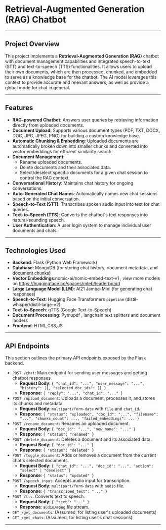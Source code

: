 # Retrieval-Augmented Generation (RAG) Chatbot

---

## Project Overview

This project implements a **Retrieval-Augmented Generation (RAG)** chatbot with document management capabilities and integrated speech-to-text (STT) and text-to-speech (TTS) functionalities. It allows users to upload their own documents, which are then processed, chunked, and embedded to serve as a knowledge base for the chatbot. The AI model leverages this context to provide accurate and relevant answers, as well as provide a global mode for chat in general.

---

## Features

* **RAG-powered Chatbot**: Answers user queries by retrieving information directly from uploaded documents.
* **Document Upload**: Supports various document types (PDF, TXT, DOCX, DOC, JPG, JPEG, PNG) for building a custom knowledge base.
* **Automatic Chunking & Embedding**: Uploaded documents are automatically broken down into smaller chunks and converted into vector embeddings for efficient similarity search.
* **Document Management**:
    * Rename uploaded documents.
    * Delete documents and their associated data.
    * Select/deselect specific documents for a given chat session to control the RAG context.
* **Conversational History**: Maintains chat history for ongoing conversations.
* **Auto-Generated Chat Names**: Automatically names new chat sessions based on the initial conversation.
* **Speech-to-Text (STT)**: Transcribes spoken audio input into text for chat queries.
* **Text-to-Speech (TTS)**: Converts the chatbot's text responses into natural-sounding speech.
* **User Authentication**: A user login system to manage individual user documents and chats.

---

## Technologies Used

* **Backend**: Flask (Python Web Framework)
* **Database**: MongoDB (for storing chat history, document metadata, and document chunks)
* **Vector Embeddings**:nomic-ai/nomic-embed-text-v1 , view more models on https://huggingface.co/spaces/mteb/leaderboard
* **Large Language Model (LLM)**: AI21 Jamba-Mini (for generating chat responses)
* **Speech-to-Text**: Hugging Face Transformers `pipeline` (distil-whisper/distil-large-v2)
* **Text-to-Speech**: gTTS (Google Text-to-Speech)
* **Document Processing**: Pymupdf , langchain text splitters and document laoders
* **Frontend**: HTML,CSS,JS

---
   

## API Endpoints

This section outlines the primary API endpoints exposed by the Flask backend.

* `POST /chat`: Main endpoint for sending user messages and getting chatbot responses.
    * **Request Body**: `{ "chat_id": "...", "user_message": "...", "history": [], "selected_doc_ids": [] }`
    * **Response**: `{ "reply": "...", "chat_id": "..." }`
* `POST /upload_document`: Uploads a document, processes it, and stores its chunks and metadata.
    * **Request Body**: `multipart/form-data` with `file` and `chat_id`.
    * **Response**: `{ "status": "uploaded", "doc_id": "...", "filename": "...", "chunks_count": ..., "failed_embeddings": ... }`
* `POST /rename_document`: Renames an uploaded document.
    * **Request Body**: `{ "doc_id": "...", "new_name": "..." }`
    * **Response**: `{ "status": "renamed" }`
* `POST /delete_document`: Deletes a document and its associated data.
    * **Request Body**: `{ "doc_id": "..." }`
    * **Response**: `{ "status": "deleted" }`
* `POST /toggle_document`: Adds or removes a document from the current chat's selected documents.
    * **Request Body**: `{ "chat_id": "...", "doc_id": "...", "action": "select" | "deselect" }`
    * **Response**: `{ "status": "updated" }`
* `POST /speech_input`: Accepts audio input for transcription.
    * **Request Body**: `multipart/form-data` with `audio` file.
    * **Response**: `{ "transcribed_text": "..." }`
* `POST /tts`: Converts text to speech.
    * **Request Body**: `{ "text": "..." }`
    * **Response**: `audio/mpeg` file stream.
* `GET /get_documents`: (Assumed, for listing user's uploaded documents)
* `GET /get_chats`: (Assumed, for listing user's chat sessions)

---


